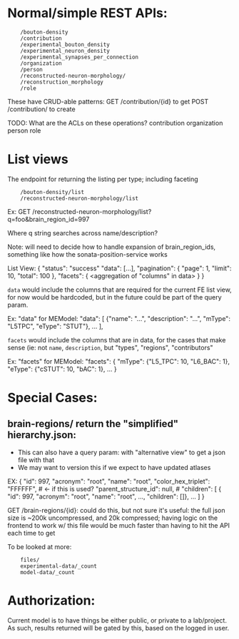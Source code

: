 
# Normal/simple REST APIs:
```
    /bouton-density
    /contribution
    /experimental_bouton_density
    /experimental_neuron_density
    /experimental_synapses_per_connection
    /organization
    /person
    /reconstructed-neuron-morphology/
    /reconstruction_morphology
    /role
```

These have CRUD-able patterns:
    GET /contribution/{id} to get
    POST /contribution/ to create

TODO: 
    What are the ACLs on these operations?
        contribution
        organization
        person
        role

# List views
The endpoint for returning the listing per type; including faceting
```
    /bouton-density/list
    /reconstructed-neuron-morphology/list
```

Ex:
    GET /reconstructed-neuron-morphology/list?q=foo&brain_region_id=997

Where q string searches across name/description?

Note:
will need to decide how to handle expansion of brain_region_ids, something like how the sonata-position-service works

List View:
    {
      "status": "success"
      "data": [...],
      "pagination": {
        "page": 1,
        "limit": 10,
        "total": 100
      },
      "facets": {
        <aggregation of "columns" in data>
      }
    }

`data` would include the columns that are required for the current FE list view, for now would be hardcoded, but in the future could be part of the query param.

Ex: "data" for MEModel:
      "data": [
        {"name": "...", "description": "...", "mType": "L5TPC", "eType": "STUT"},
        ...
      ],


`facets` would include the columns that are in data, for the cases that make sense (ie: not `name`, `description`, but "types", "regions", "contributors"

Ex: "facets" for MEModel:
      "facets": {
        "mType": {"L5_TPC": 10, "L6_BAC": 1},
        "eType": {"cSTUT": 10, "bAC": 1},
        ...
      }
    
# Special Cases:

## brain-regions/ return the "simplified" hierarchy.json:

* This can also have a query param: with "alternative view" to get a json file with that
* We may want to version this if we expect to have updated atlases

EX:
    {
         "id": 997,
         "acronym": "root",
         "name": "root",
         "color_hex_triplet": "FFFFFF",          # <- if this is used?
         "parent_structure_id": null,            #
         "children": [
              { "id": 997, "acronym": "root", "name": "root", ..., "children": []},
              ...
         ]
    }

GET /brain-regions/{id}: could do this, but not sure it's useful: the full
    json size is ~200k uncompressed, and 20k compressed; having logic on the
    frontend to work w/ this file would be much faster than having to hit the
    API each time to get 

To be looked at more:
```
    files/
    experimental-data/_count
    model-data/_count
```

# Authorization:
Current model is to have things be either public, or private to a lab/project.
As such, results returned will be gated by this, based on the logged in user.
